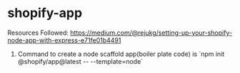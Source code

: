 # shopify-app

Resources Followed:
https://medium.com/@rejukg/setting-up-your-shopify-node-app-with-express-e71fe01b4491

<ol>
    <li>
        Command to create a node scaffold app(boiler plate code) is `npm init @shopify/app@latest -- --template=node`
    </li>
</ol>